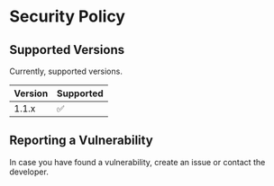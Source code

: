 # Security Policy

## Supported Versions

Currently, supported versions.

| Version | Supported          |
| ------- | ------------------ |
| 1.1.x   | :white_check_mark: |

## Reporting a Vulnerability


In case you have found a vulnerability, create an issue or contact the developer.
